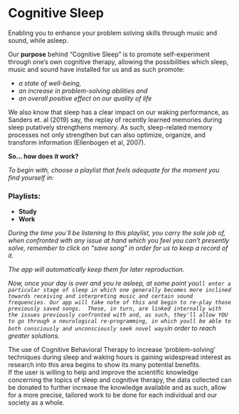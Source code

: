 # Cognitive Sleep


Enabling you to enhance your problem solving skills through music and sound, while asleep.

Our **purpose** behind “Cognitive Sleep” is to promote self-experiment through one’s own cognitive therapy, allowing the possibilities which sleep, music and sound have installed for us and as such promote:
- _a state of well-being,_
- _an increase in problem-solving abilities and_
- _an overall positive effect on our quality of life_ 

We also know that sleep has a clear impact on our waking performance, as Sanders et. al (2019) say, the replay of recently learned memories during sleep putatively strengthens memory. As such, sleep-related memory processes not only strengthen but can also optimize, organize, and transform information (Ellenbogen et al, 2007). 

**So... how does it work?**

_To begin with, choose a playlist that feels adequate for the moment you find yourself in:_

### Playlists:

- **Study**
- **Work**

_During the time you`ll be listening to this playlist, you carry the sole job of, when confronted with any issue at hand which you feel you can’t presently solve, remember to click on "save song" in order for us to keep a record of it._ 

_The app will automatically keep them for later reproduction._

_Now, once your day is over and you ́re asleep, at some point you`ll enter a particular stage of sleep in which one generally becomes more inclined towards receiving and interpreting music and certain sound frequencies.
Our app will take note of this and begin to re-play those previously saved songs. 
These, in turn, are linked internally with the issues previously confronted with and, as such, they'll allow YOU to go through a neurological re-programming, in which youll be able to both consciously and unconsciously seek novel ways`in order to reach greater solutions._


The use of Cognitive Behavioral Therapy to increase ‘problem-solving’ techniques during sleep and waking hours is gaining widespread interest as research into this area begins to show its many potential benefits.  
If the user is willing to help and improve the scientific knowledge concerning the topics of sleep and cognitive therapy, the data collected can be donated to further increase the knowledge available and as such, allow for a more precise, tailored work to be done for each individual and our society as a whole.  
